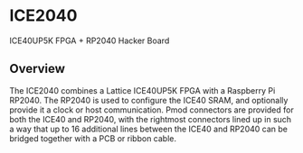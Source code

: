 # ICE2040
ICE40UP5K FPGA + RP2040 Hacker Board

## Overview
The ICE2040 combines a Lattice ICE40UP5K FPGA with a Raspberry Pi RP2040. The RP2040 is used to configure the ICE40 SRAM, and optionally provide it a clock or host communication. Pmod connectors are provided for both the ICE40 and RP2040, with the rightmost connectors lined up in such a way that up to 16 additional lines between the ICE40 and RP2040 can be bridged together with a PCB or ribbon cable.
